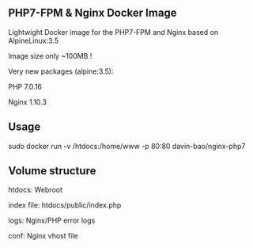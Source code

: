 ## PHP7-FPM & Nginx Docker Image
Lightwight Docker image for the PHP7-FPM and Nginx based on AlpineLinux:3.5

Image size only ~100MB !

Very new packages (alpine:3.5):

PHP 7.0.16

Nginx 1.10.3

## Usage

sudo docker run -v /htdocs:/home/www -p 80:80 davin-bao/nginx-php7

## Volume structure

htdocs: Webroot

index file: htdocs/public/index.php

logs: Nginx/PHP error logs

conf: Nginx vhost file
